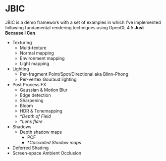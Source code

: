 # JBIC #

JBIC is a demo framework with a set of examples in which I've implemented following fundamental rendering techniques using OpenGL 4.5 **Just Because I Can**.

* Texturing
    * Multi-texture
    * Normal mapping
    * Environment mapping
    * Light mapping
* Lighting
    * Per-fragment Point/Spot/Directional aka Blinn-Phong
    * Per-vertex Gouraud lighting
* Post Process FX
    * Gaussian & Motion Blur
    * Edge detection
    * Sharpening
    * Bloom
    * HDR & Tonemapping
    * **Depth of Field*
    * **Lens flare*
* Shadows
    * Depth shadow maps
        * PCF
        * **Cascaded Shadow maps*
* Deferred Shading
* Screen-space Ambient Occlusion
